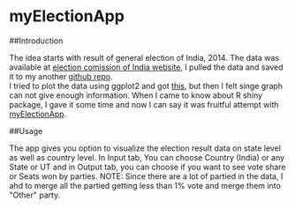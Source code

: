 myElectionApp
=============

##Introduction

The idea starts with result of general election of India, 2014.
The data was available at [election comission of India website](http://eciresults.nic.in/ConstituencywiseU011.htm), I pulled the data and saved it to my another [github repo](https://github.com/kuberiitb/analytics/).   
I tried to plot the data using ggplot2 and got [this](https://github.com/kuberiitb/analytics/blob/master/LeadingParty.png), but then I felt singe graph can not give enough information. When I came to know about R shiny package, I gave it some time and now I can say it was fruitful attempt with [myElectionApp](https://kuberiitb.shinyapps.io/myElectionApp/).   

##Usage

The app gives you option to visualize the election result data on state level as well as country level.
In Input tab, You can choose Country (India) or any State or UT and in Output tab, you can choose if you want to see vote share or Seats won by parties. 
NOTE: Since there are a lot of partied in the data, I ahd to merge all the partied getting less than 1% vote and merge them into "Other" party.

